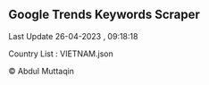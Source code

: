 

## Google Trends Keywords Scraper 
 
Last Update 26-04-2023 , 09:18:18

Country List :
VIETNAM.json



© Abdul Muttaqin 
